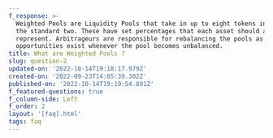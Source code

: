 ```yaml
---
f_response: >-
  Weighted Pools are Liquidity Pools that take in up to eight tokens instead of
  the standard two. These have set percentages that each asset should always
  represent. Arbitrageurs are responsible for rebalancing the pools as arbitrage
  opportunities exist whenever the pool becomes unbalanced.
title: What are Weighted Pools ?
slug: question-2
updated-on: '2022-10-14T19:18:17.979Z'
created-on: '2022-09-23T14:05:39.302Z'
published-on: '2022-10-14T19:19:54.891Z'
f_featured-questions: true
f_column-side: Left
f_order: 2
layout: '[faq].html'
tags: faq
---
```



